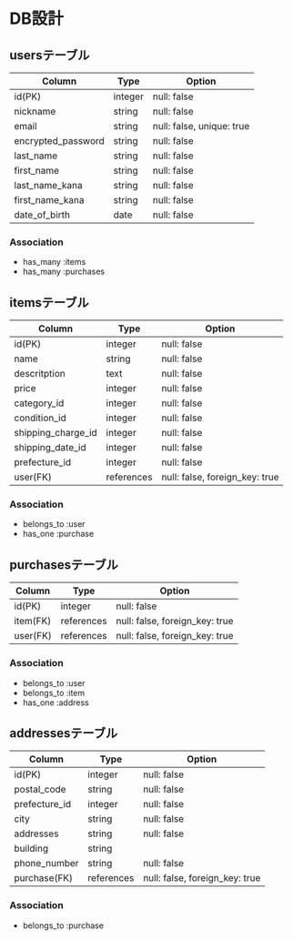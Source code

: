 # DB設計
## usersテーブル
| Column             |Type     |Option                     |
|--------------------|---------|---------------------------|
| id(PK)             | integer | null: false               |
| nickname           | string  | null: false               |
| email              | string  | null: false, unique: true |
| encrypted_password | string  | null: false               |
| last_name          | string  | null: false               |
| first_name         | string  | null: false               |
| last_name_kana     | string  | null: false               |
| first_name_kana    | string  | null: false               |
| date_of_birth      | date    | null: false               |

### Association
- has_many :items
- has_many :purchases

## itemsテーブル
| Column             | Type       | Option      |
|--------------------|------------|-------------|
| id(PK)             | integer    | null: false |
| name               | string     | null: false |
| descritption       | text       | null: false |
| price              | integer    | null: false |
| category_id        | integer    | null: false |
| condition_id       | integer    | null: false |
| shipping_charge_id | integer    | null: false |
| shipping_date_id   | integer    | null: false |
| prefecture_id      | integer    | null: false |
| user(FK)           | references | null: false, foreign_key: true |

### Association
- belongs_to :user
- has_one :purchase

## purchasesテーブル

| Column             | Type       | Option      |
|--------------------|------------|-------------|
| id(PK)             | integer    | null: false |
| item(FK)           | references | null: false, foreign_key: true|
| user(FK)           | references | null: false, foreign_key: true|

### Association
- belongs_to :user
- belongs_to :item
- has_one :address

## addressesテーブル

| Column                | Type       | Option      |
|-----------------------|------------|-------------|
| id(PK)                | integer    | null: false |
| postal_code           | string     | null: false |
| prefecture_id         | integer    | null: false |
| city                  | string     | null: false |
| addresses             | string     | null: false |
| building              | string     |             |
| phone_number          | string     | null: false |
| purchase(FK)          | references | null: false, foreign_key: true|

### Association
- belongs_to :purchase